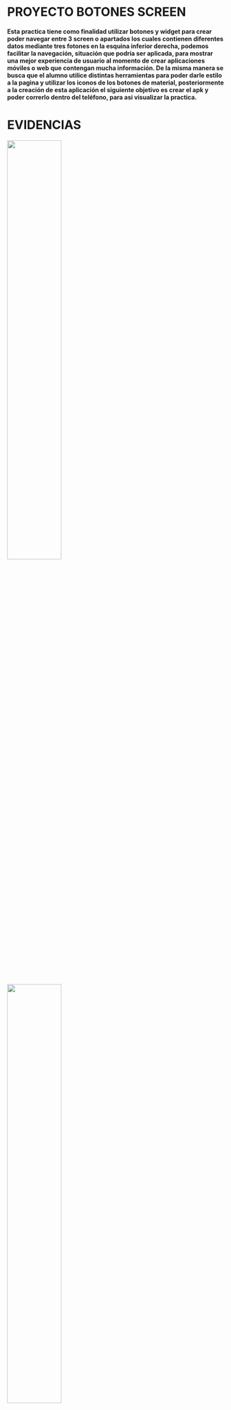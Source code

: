 # PROYECTO BOTONES SCREEN

<h4>Esta practica tiene como finalidad utilizar  botones y widget para crear poder navegar entre 3 screen o apartados los cuales contienen diferentes datos mediante tres fotones en la esquina inferior derecha, podemos facilitar la navegación, situación que podría ser aplicada, para mostrar una mejor experiencia de usuario al momento de crear aplicaciones móviles o web que contengan mucha información. De la misma manera se busca que el alumno utilice distintas herramientas para poder darle estilo a la pagina y utilizar los iconos de los botones de material, posteriormente a la creación de esta aplicación el siguiente objetivo es crear el apk y poder correrlo dentro del teléfono, para asi visualizar la practica.<h4>

# EVIDENCIAS
<img src="https://github.com/admin27092001/buttons_190928/blob/master/assets/images/cap1.png" width="50%"/></p>
<img src="https://github.com/admin27092001/buttons_190928/blob/master/assets/images/cap2.png" width="50%"/></p>
<img src="https://github.com/admin27092001/buttons_190928/blob/master/assets/images/cap3.png" width="50%"/></p>

<br><br>
<p>
<br><br>

<br><br>
<p><img>
<br><br>
